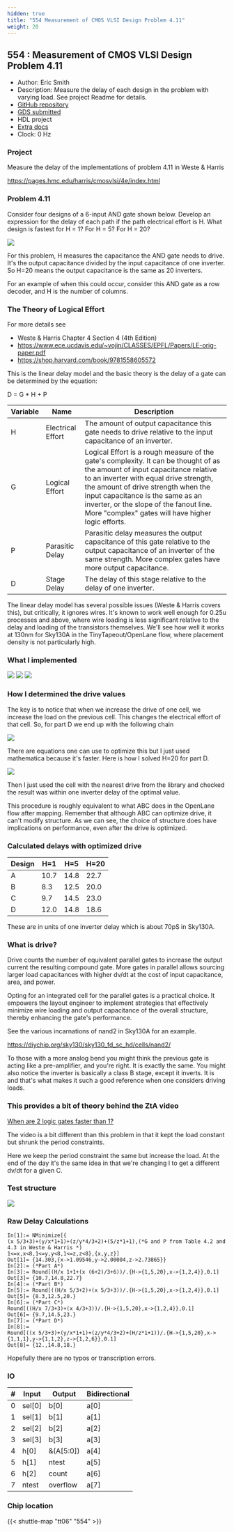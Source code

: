 ```yaml
---
hidden: true
title: "554 Measurement of CMOS VLSI Design Problem 4.11"
weight: 20
---
```


## 554 : Measurement of CMOS VLSI Design Problem 4.11

* Author: Eric Smith 
* Description: Measure the delay of each design in the problem with varying load.  See project Readme for details.
* [GitHub repository](https://github.com/ericsmi/tt06-weste-problem-4.11)
* [GDS submitted](https://github.com/ericsmi/tt06-weste-problem-4.11/actions/runs/8743065484)
* HDL project
* [Extra docs](None)
* Clock: 0 Hz

### Project

Measure the delay of the implementations of problem 4.11 in Weste & Harris

https://pages.hmc.edu/harris/cmosvlsi/4e/index.html

### Problem 4.11

Consider four designs of a 6-input AND gate shown below. Develop an expression for the delay of each path if the path electrical effort is H.  What design is fastest for H = 1? For H = 5? For H = 20?

![](images/and-gate-designs.png)

For this problem, H measures the capacitance the AND gate
needs to drive.   It's the output capacitance divided by the input capacitance of one inverter. So H=20 means the output capacitance is the same as 20 inverters.

For an example of when this could occur, consider this AND gate as a row decoder, and H is the number of columns.

### The Theory of Logical Effort

For more details see

* Weste & Harris Chapter 4 Section 4 (4th Edition)
* https://www.ece.ucdavis.edu/~vojin/CLASSES/EPFL/Papers/LE-orig-paper.pdf
* https://shop.harvard.com/book/9781558605572

This is the linear delay model and the basic theory is the delay of a gate can be determined by the equation:

D = G * H + P

| Variable | Name | Description |
| -------- | ------- | ------- |
| H | Electrical Effort | The amount of output capacitance this gate needs to drive relative to the input capacitance of an inverter. |
| G | Logical Effort | Logical Effort is a rough measure of the gate's complexity. It can be thought of as the amount of input capacitance relative to an inverter with equal drive strength, the amount of drive strength when the input capacitance is the same as an inverter, or the slope of the fanout line. More "complex" gates will have higher logic efforts.  |
| P | Parasitic Delay | Parasitic delay measures the output capacitance of this gate relative to the output capacitance of an inverter of the same strength. More complex gates have more output capacitance. |
| D | Stage Delay | The delay of this stage relative to the delay of one inverter. |

The linear delay model has several possible issues (Weste & Harris covers this), but critically, it ignores wires. It's known to work well enough for 0.25u processes and above, where wire loading is less significant relative to the delay and loading of the transistors themselves. We'll see how well it works at 130nm for Sky130A in the TinyTapeout/OpenLane flow, where placement density is not particularly high.

### What I implemented

![](images/and-gate-designs-h1.png)
![](images/and-gate-designs-h5.png)
![](images/and-gate-designs-h20.png)

### How I determined the drive values

The key is to notice that when we increase the drive of one cell, we increase the load on the previous cell. This changes the electrical effort of that cell. So, for part D we end up with the following chain

![](images/and-gate-designs-dx.png)

There are equations one can use to optimize this but I just used mathematica because it's faster.   Here is how I solved H=20 for part D.

![](images/SolveForDrive.png)

Then I just used the cell with the nearest drive from the library and checked the result was within one inverter delay of the optimal value.

This procedure is roughly equivalent to what ABC does in the OpenLane flow after mapping. Remember that although ABC can optimize drive, it can't modify structure. As we can see, the choice of structure does have implications on performance, even after the drive is optimized.

### Calculated delays with optimized drive

| Design | H=1 | H=5 | H=20 |
| -------- | ------- | ------- | ------- |
| A | 10.7 |  14.8 |  22.7 |
| B | 8.3 | 12.5 | 20.0 |
| C |  9.7 | 14.5 | 23.0 |
| D | 12.0 |  14.8 |  18.6 |

These are in units of one inverter delay which is about 70pS in Sky130A.

### What is drive?

Drive counts the number of equivalent parallel gates to increase the output current the resulting compound gate. More gates in parallel allows sourcing larger load capacitances with higher dv/dt at the cost of input capacitance, area, and power.

Opting for an integrated cell for the parallel gates is a practical choice. It empowers the layout engineer to implement strategies that effectively minimize wire loading and output capacitance of the overall structure, thereby enhancing the gate's performance.

See the various incarnations of nand2 in Sky130A for an example.

https://diychip.org/sky130/sky130_fd_sc_hd/cells/nand2/

To those with a more analog bend you might think the previous gate is acting like a pre-amplifier, and you're right.  It is exactly the same.  You might also notice the inverter is basically a class B stage, except it inverts.  It is and that's what makes it such a good reference when one considers driving loads.

### This provides a bit of theory behind the ZtA video

[When are 2 logic gates faster than 1?](https://www.youtube.com/watch?v=ajwZVAVo3yk)

The video is a bit different than this problem in that it kept the load constant but shrunk the period constraints.

Here we keep the period constraint the same but increase the load.  At the end of the day it's the same idea in that we're changing I to get a different dv/dt for a given C.

### Test structure

![](images/Arch.png)

### Raw Delay Calculations

```
In[1]:= NMinimize[{
(x 5/3+3)+(y/x*1+1)+(z/y*4/3+2)+(5/z*1+1),(*G and P from Table 4.2 and 4.3 in Weste & Harris *)
1<=x,x<8,1<=y,y<8,1<=z,z<8},{x,y,z}]
Out[1]= {14.303,{x->1.09546,y->2.00004,z->2.73865}}
In[2]:= (*Part A*)
In[3]:= Round[(H/x 1+1+(x (6+2)/3+6))/.{H->{1,5,20},x->{1,2,4}},0.1]
Out[3]= {10.7,14.8,22.7}
In[4]:= (*Part B*)
In[5]:= Round[((H/x 5/3+2)+(x 5/3+3))/.{H->{1,5,20},x->{1,2,4}},0.1]
Out[5]= {8.3,12.5,20.}
In[6]:= (*Part C*)
Round[((H/x 7/3+3)+(x 4/3+3))/.{H->{1,5,20},x->{1,2,4}},0.1]
Out[6]= {9.7,14.5,23.}
In[7]:= (*Part D*)
In[8]:= 
Round[((x 5/3+3)+(y/x*1+1)+(z/y*4/3+2)+(H/z*1+1))/.{H->{1,5,20},x->{1,1,1},y->{1,1,2},z->{1,2,6}},0.1]
Out[8]= {12.,14.8,18.}
```

Hopefully there are no typos or transcription errors.


### IO

| # | Input          | Output         | Bidirectional   |
| - | -------------- | -------------- | --------------- |
| 0 | sel[0] | b[0] | a[0] |
| 1 | sel[1] | b[1] | a[1] |
| 2 | sel[2] | b[2] | a[2] |
| 3 | sel[3] | b[3] | a[3] |
| 4 | h[0] | &(A[5:0]) | a[4] |
| 5 | h[1] | ntest | a[5] |
| 6 | h[2] | count | a[6] |
| 7 | ntest | overflow | a[7] |

### Chip location

{{< shuttle-map "tt06" "554" >}}
